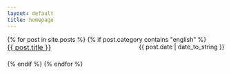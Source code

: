 ```yaml
---
layout: default
title: homepage
---
```


<ul style="padding: 0;">
    {% for post in site.posts %}
        {% if post.category contains "english" %}
        <li style="list-style: none; font-size: 16px;margin-bottom: 20px;">
            <a href="{{ site.baseurl }}{{ post.url }}">{{ post.title }}</a>
            <span style="float: right;font-size: 14px;">{{ post.date | date_to_string }} </span>
        </li>
        {% endif %}
    {% endfor %}
</ul>